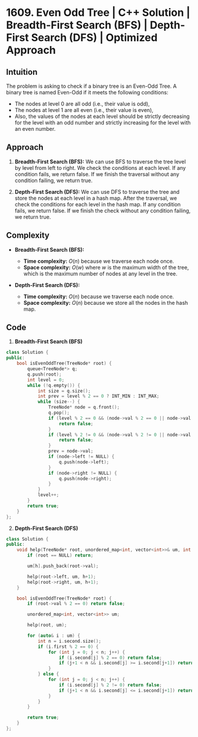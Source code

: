 # 1609. Even Odd Tree | C++ Solution | Breadth-First Search (BFS) | Depth-First Search (DFS) | Optimized Approach

## Intuition

The problem is asking to check if a binary tree is an Even-Odd Tree. A binary tree is named Even-Odd if it meets the following conditions:

-   The nodes at level 0 are all odd (i.e., their value is odd),
-   The nodes at level 1 are all even (i.e., their value is even),
-   Also, the values of the nodes at each level should be strictly decreasing for the level with an odd number and strictly increasing for the level with an even number.

## Approach

1. **Breadth-First Search (BFS):** We can use BFS to traverse the tree level by level from left to right. We check the conditions at each level. If any condition fails, we return false. If we finish the traversal without any condition failing, we return true.

2. **Depth-First Search (DFS):** We can use DFS to traverse the tree and store the nodes at each level in a hash map. After the traversal, we check the conditions for each level in the hash map. If any condition fails, we return false. If we finish the check without any condition failing, we return true.

## Complexity

-   **Breadth-First Search (BFS):**

    -   **Time complexity:** $O(n)$ because we traverse each node once.
    -   **Space complexity:** $O(w)$ where $w$ is the maximum width of the tree, which is the maximum number of nodes at any level in the tree.

-   **Depth-First Search (DFS):**

    -   **Time complexity:** $O(n)$ because we traverse each node once.
    -   **Space complexity:** $O(n)$ because we store all the nodes in the hash map.

## Code

1. **Breadth-First Search (BFS)**

```cpp
class Solution {
public:
    bool isEvenOddTree(TreeNode* root) {
        queue<TreeNode*> q;
        q.push(root);
        int level = 0;
        while (!q.empty()) {
            int size = q.size();
            int prev = level % 2 == 0 ? INT_MIN : INT_MAX;
            while (size--) {
                TreeNode* node = q.front();
                q.pop();
                if (level % 2 == 0 && (node->val % 2 == 0 || node->val <= prev)) {
                    return false;
                }
                if (level % 2 != 0 && (node->val % 2 != 0 || node->val >= prev)) {
                    return false;
                }
                prev = node->val;
                if (node->left != NULL) {
                    q.push(node->left);
                }
                if (node->right != NULL) {
                    q.push(node->right);
                }
            }
            level++;
        }
        return true;
    }
};
```

2. **Depth-First Search (DFS)**

```cpp
class Solution {
public:
    void help(TreeNode* root, unordered_map<int, vector<int>>& um, int h = 0) {
        if (root == NULL) return;

        um[h].push_back(root->val);

        help(root->left, um, h+1);
        help(root->right, um, h+1);
    }

    bool isEvenOddTree(TreeNode* root) {
        if (root->val % 2 == 0) return false;

        unordered_map<int, vector<int>> um;

        help(root, um);

        for (auto& i : um) {
            int n = i.second.size();
            if (i.first % 2 == 0) {
                for (int j = 0; j < n; j++) {
                    if (i.second[j] % 2 == 0) return false;
                    if (j+1 < n && i.second[j] >= i.second[j+1]) return false;
                }
            } else {
                for (int j = 0; j < n; j++) {
                    if (i.second[j] % 2 != 0) return false;
                    if (j+1 < n && i.second[j] <= i.second[j+1]) return false;
                }
            }
        }

        return true;
    }
};
```
